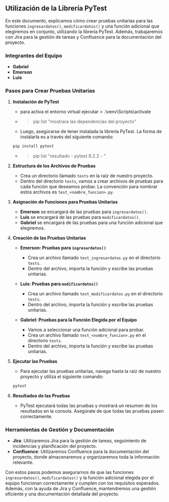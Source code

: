 ## Utilización de la Librería PyTest

En este documento, explicamos cómo crear pruebas unitarias para las funciones `ingresardatos()`, `modificardatos()` y una función adicional que elegiremos en conjunto, utilizando la librería PyTest. Además, trabajaremos con Jira para la gestión de tareas y Confluence para la documentación del proyecto.

### Integrantes del Equipo

- **Gabriel**
- **Emerson**
- **Luis**

### Pasos para Crear Pruebas Unitarias

1. **Instalación de PyTest**
    - para activa el entorno virtual ejecutar > .\venv\Scripts\activate
    - > pip list "mostrara las dependencias del proyecto"
    - Luego, asegúrarse de tener instalada la librería PyTest. La forma de instalarla es a través del siguiente comando:
    ```bash
    pip install pytest

    ```
    - > pip list "resultado - pytest 8.2.2 - "

2. **Estructura de los Archivos de Pruebas**
    - Crea un directorio llamado `tests` en la raíz de nuestro proyecto.
    - Dentro del directorio `tests`, vamos a crear archivos de pruebas para cada función que deseamos probar. La convención para nombrar estos archivos es `test_<nombre_funcion>.py`.

3. **Asignación de Funciones para Pruebas Unitarias**
    - **Emerson** se encargará de las pruebas para `ingresardatos()`.
    - **Luis** se encargará de las pruebas para `modificardatos()`.
    - **Gabriel** se encargará de las pruebas para una función adicional que elegiremos.

4. **Creación de las Pruebas Unitarias**
    - **Emerson: Pruebas para `ingresardatos()`**
        - Crea un archivo llamado `test_ingresardatos.py` en el directorio `tests`.
        - Dentro del archivo, importa la función y escribe las pruebas unitarias.

    - **Luis: Pruebas para `modificardatos()`**
        - Crea un archivo llamado `test_modificardatos.py` en el directorio `tests`.
        - Dentro del archivo, importa la función y escribe las pruebas unitarias.

    - **Gabriel: Pruebas para la Función Elegida por el Equipo**
        - Vamos a seleccionar una función adicional para probar.
        - Crea un archivo llamado `test_<nombre_funcion>.py` en el directorio `tests`.
        - Dentro del archivo, importa la función y escribe las pruebas unitarias.

5. **Ejecutar las Pruebas**
    - Para ejecutar las pruebas unitarias, navega hasta la raíz de nuestro proyecto y utiliza el siguiente comando:
    ```bash
    pytest
    ```

6. **Resultados de las Pruebas**
    - PyTest ejecutará todas las pruebas y mostrará un resumen de los resultados en la consola. Asegúrate de que todas las pruebas pasen correctamente.

### Herramientas de Gestión y Documentación

- **Jira**: Utilizaremos Jira para la gestión de tareas, seguimiento de incidencias y planificación del proyecto.
- **Confluence**: Utilizaremos Confluence para la documentación del proyecto, donde almacenaremos y organizaremos toda la información relevante.

Con estos pasos podemos asegurarnos de que las funciones `ingresardatos()`, `modificardatos()` y la función adicional elegida por el equipo funcionan correctamente y cumplen con los requisitos esperados. Además, con la ayuda de Jira y Confluence, mantendremos una gestión eficiente y una documentación detallada del proyecto.
